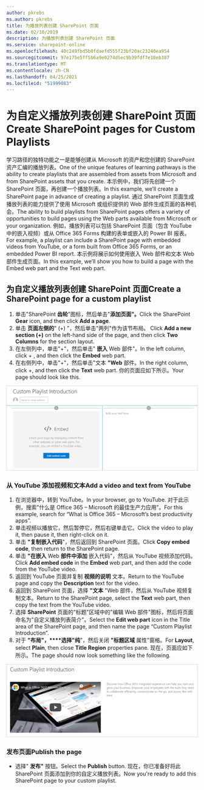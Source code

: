 ```yaml
---
author: pkrebs
ms.author: pkrebs
title: 为播放列表创建 SharePoint 页面
ms.date: 02/10/2019
description: 为播放列表创建 SharePoint 页面
ms.service: sharepoint-online
ms.openlocfilehash: 40c249fbd5b0fdaefd555f23bf20ac23240ea954
ms.sourcegitcommit: 97e175e5ff5b6a9e0274d5ec9b39fdf7e18eb387
ms.translationtype: MT
ms.contentlocale: zh-CN
ms.lasthandoff: 04/25/2021
ms.locfileid: "51999083"
---
```

# <a name="create-sharepoint-pages-for-custom-playlists"></a><span data-ttu-id="43d60-103">为自定义播放列表创建 SharePoint 页面</span><span class="sxs-lookup"><span data-stu-id="43d60-103">Create SharePoint pages for Custom Playlists</span></span>

<span data-ttu-id="43d60-104">学习路径的独特功能之一是能够创建从 Microsoft 的资产和您创建的 SharePoint 资产汇编的播放列表。</span><span class="sxs-lookup"><span data-stu-id="43d60-104">One of the unique features of learning pathways is the ability to create playlists that are assembled from assets from Microsoft and from SharePoint assets that you create.</span></span> <span data-ttu-id="43d60-105">本示例中，我们将先创建一个 SharePoint 页面，再创建一个播放列表。</span><span class="sxs-lookup"><span data-stu-id="43d60-105">In this example, we’ll create a SharePoint page in advance of creating a playlist.</span></span> <span data-ttu-id="43d60-106">通过 SharePoint 页面生成播放列表的能力提供了使用 Microsoft 或组织提供的 Web 部件生成页面的各种机会。</span><span class="sxs-lookup"><span data-stu-id="43d60-106">The ability to build playlists from SharePoint pages offers a variety of opportunities to build pages using the Web parts available from Microsoft or your organization.</span></span> <span data-ttu-id="43d60-107">例如，播放列表可以包括 SharePoint 页面（包含 YouTube 中的嵌入视频）或从 Office 365 Forms 构建的表单或嵌入的 Power BI 报表。</span><span class="sxs-lookup"><span data-stu-id="43d60-107">For example, a playlist can include a SharePoint page with embedded videos from YouTube, or a form built from Office 365 Forms, or an embedded Power BI report.</span></span> <span data-ttu-id="43d60-108">本示例将展示如何使用嵌入 Web 部件和文本 Web 部件生成页面。</span><span class="sxs-lookup"><span data-stu-id="43d60-108">In this example, we’ll show you how to build a page with the Embed web part and the Text web part.</span></span>  

## <a name="create-a-sharepoint-page-for-a-custom-playlist"></a><span data-ttu-id="43d60-109">为自定义播放列表创建 SharePoint 页面</span><span class="sxs-lookup"><span data-stu-id="43d60-109">Create a SharePoint page for a custom playlist</span></span>

1. <span data-ttu-id="43d60-110">单击"SharePoint **齿轮**"图标，然后单击"**添加页面"。**</span><span class="sxs-lookup"><span data-stu-id="43d60-110">Click the SharePoint **Gear** icon, and then click **Add a page**.</span></span>
2. <span data-ttu-id="43d60-111">单击 **页面左侧的**" (+) "，然后单击"两列"作为该节布局。 </span><span class="sxs-lookup"><span data-stu-id="43d60-111">Click **Add a new section (+)** on the left-hand side of the page, and then click **Two Columns** for the section layout.</span></span>
3. <span data-ttu-id="43d60-112">在左侧列中，单击"+"，然后单击" **嵌入** Web 部件"。</span><span class="sxs-lookup"><span data-stu-id="43d60-112">In the left column, click + , and then click the **Embed** web part.</span></span> 
4. <span data-ttu-id="43d60-113">在右侧列中，单击"+"，然后单击"文本 **"Web** 部件。</span><span class="sxs-lookup"><span data-stu-id="43d60-113">In the right column, click +, and then click the **Text** web part.</span></span> <span data-ttu-id="43d60-114">你的页面应如下所示。</span><span class="sxs-lookup"><span data-stu-id="43d60-114">Your page should look like this.</span></span>

![cg-pagenewstart.png](media/cg-pagenewstart.png)

### <a name="add-a-video-and-text-from-youtube"></a><span data-ttu-id="43d60-116">从 YouTube 添加视频和文本</span><span class="sxs-lookup"><span data-stu-id="43d60-116">Add a video and text from YouTube</span></span>

1. <span data-ttu-id="43d60-117">在浏览器中，转到 YouTube。</span><span class="sxs-lookup"><span data-stu-id="43d60-117">In your browser, go to YouTube.</span></span> <span data-ttu-id="43d60-118">对于此示例，搜索"什么是 Office 365 – Microsoft 的最佳生产力应用"。</span><span class="sxs-lookup"><span data-stu-id="43d60-118">For this example, search for “What is Office 365 – Microsoft’s best productivity apps”.</span></span>
2. <span data-ttu-id="43d60-119">单击视频以播放它，然后暂停它，然后右键单击它。</span><span class="sxs-lookup"><span data-stu-id="43d60-119">Click the video to play it, then pause it, then right-click on it.</span></span> 
3. <span data-ttu-id="43d60-120">单击 **"复制嵌入代码**"，然后返回到 SharePoint 页面。</span><span class="sxs-lookup"><span data-stu-id="43d60-120">Click **Copy embed code**, then return to the SharePoint page.</span></span> 
4. <span data-ttu-id="43d60-121">单击 **"在嵌入** Web **部件中添加** 嵌入代码"，然后从 YouTube 视频添加代码。</span><span class="sxs-lookup"><span data-stu-id="43d60-121">Click **Add embed code** in the **Embed** web part, and then add the code from the YouTube video.</span></span>
5. <span data-ttu-id="43d60-122">返回到 YouTube 页面并复制 **视频的说明** 文本。</span><span class="sxs-lookup"><span data-stu-id="43d60-122">Return to the YouTube page and copy the **Description** text for the video.</span></span> 
6. <span data-ttu-id="43d60-123">返回到 SharePoint 页面，选择 **"文本** "Web 部件，然后从 YouTube 视频复制文本。</span><span class="sxs-lookup"><span data-stu-id="43d60-123">Return to the SharePoint page, select the **Text** web part, then copy the text from the YouTube video.</span></span>
7. <span data-ttu-id="43d60-124">选择 **SharePoint** 页面的"标题"区域中的"编辑 Web 部件"图标，然后将页面命名为"自定义播放列表简介"。</span><span class="sxs-lookup"><span data-stu-id="43d60-124">Select the **Edit web part** icon  in the Title area of the SharePoint page, and then name the page “Custom Playlist Introduction”.</span></span> 
8. <span data-ttu-id="43d60-125">对于 **"布局"，\*\*\*\*选择"纯**"，然后关闭 **"标题区域** 属性"窗格。</span><span class="sxs-lookup"><span data-stu-id="43d60-125">For **Layout**, select **Plain**, then close **Title Region** properties pane.</span></span> <span data-ttu-id="43d60-126">现在，页面应如下所示。</span><span class="sxs-lookup"><span data-stu-id="43d60-126">The page should now look something like the following.</span></span> 

![cg-pagenewfinish.png](media/cg-pagenewfinish.png)

### <a name="publish-the-page"></a><span data-ttu-id="43d60-128">发布页面</span><span class="sxs-lookup"><span data-stu-id="43d60-128">Publish the page</span></span>

- <span data-ttu-id="43d60-129">选择" **发布"** 按钮。</span><span class="sxs-lookup"><span data-stu-id="43d60-129">Select the **Publish** button.</span></span> <span data-ttu-id="43d60-130">现在，你已准备好将此 SharePoint 页面添加到你的自定义播放列表。</span><span class="sxs-lookup"><span data-stu-id="43d60-130">Now you're ready to add this SharePoint page to your custom playlist.</span></span> 